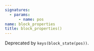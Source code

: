 ```yaml
---
signatures:
  - params:
      - name: pos
name: block_properties
title: block_properties()
---
```



Deprecated by `keys(block_state(pos))`.

